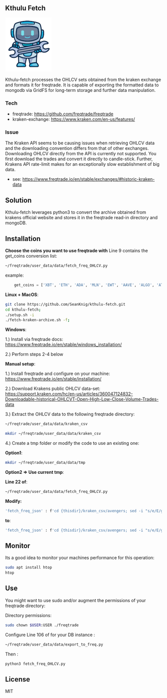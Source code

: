 ## Kthulu Fetch

![alt text](worker.jpg "aidinstinct")

Kthulu-fetch processes the OHLCV sets obtained from the kraken exchange and formats it for freqtrade. It is capable of exporting the formatted data to mongodb via GridFS for long-term storage and further data manipulation.
### Tech
- freqtrade: https://github.com/freqtrade/freqtrade
- kraken-exchange: https://www.kraken.com/en-us/features/

### Issue
The Kraken API seems to be causing issues when retrieving OHLCV data and the downloading convention differs from that of other exchanges.  Downloading OHLCV directly from the API is currently not supported. You first download the trades and convert it directly to candle-stick. Further, Krakens API rate-limit makes for an exceptionally slow establishment of big data.
- see: https://www.freqtrade.io/en/stable/exchanges/#historic-kraken-data

## Solution
Kthulu-fetch leverages python3 to convert the archive obtained from krakens official website and stores it in the freqtrade read-in directory and mongoDB.

## Installation
**Choose the coins you want to use freqtrade with**
Line 9 contains the get_coins conversion list: 

```sh
~/freqtrade/user_data/data/fetch_freq_OHLCV.py
```
example:
```python
    get_coins = ['XBT', 'ETH', 'ADA', 'MLN', 'EWT', 'AAVE', 'ALGO', 'ATOM', 'BCH', 'EOS', 'ETC', 'KAVA', 'KSM', 'LINK', 'LTC', 'MANA', 'MLN', 'QTUM', 'STORJ', 'WAVES', 'XTZ', 'USDT']
```

**Linux + MacOS**:
```sh
git clone https://github.com/SeanKnig/kthulu-fetch.git
cd kthulu-fetch;
./setup.sh -i
./fetch-kraken-archive.sh -f; 
```


**Windows**:

1.) Install via freqtrade docs: 
https://www.freqtrade.io/en/stable/windows_installation/

2.) Perform steps 2-4 below

**Manual setup**:

1.) Install freqtrade and configure on your machine:
https://www.freqtrade.io/en/stable/installation/

2.) Download Krakens public OHLCV data-set: 
https://support.kraken.com/hc/en-us/articles/360047124832-Downloadable-historical-OHLCVT-Open-High-Low-Close-Volume-Trades-data

3.) Extract the OHLCV data to the following freqtrade directory:
```sh
~/freqtrade/user_data/data/kraken_csv
```
```sh
mkdir ~/freqtrade/user_data/data/kraken_csv
```
4.) Create a tmp folder or modify the code to use an existing one:

**Option1**:
```sh
mkdir ~/freqtrade/user_data/data/tmp
```

**Option2 => Use current tmp**:

**Line 22 of**: 
```sh
~/freqtrade/user_data/data/fetch_freq_OHLCV.py
```

**Modify:**
```sh
'fetch_freq_json' : f'cd {thisdir}/kraken_csv/avengers; sed -i "s/e/E/g" {file}; cut -d"," -f -6 {file} > {thisdir}/tmp/output_{file}',
```

**to**:
```sh
'fetch_freq_json' : f'cd {thisdir}/kraken_csv/avengers; sed -i "s/e/E/g" {file}; cut -d"," -f -6 {file} > your_tmp_directory/output_{file}',
```

## Monitor
Its a good idea to monitor your machines performance for this operation:
```sh
sudo apt install htop
htop
```

## Use
You might want to use sudo and/or augment the permissions of your freqtrade directory:

Directory permissions:

```sh
sudo chown $USER:USER ./freqtrade
```

Configure Line 106 of for your DB instance : 

```sh
~/freqtrade/user_data/data/export_to_freq.py
```

Then :

```sh
python3 fetch_freq_OHLCV.py
```

## License

MIT
